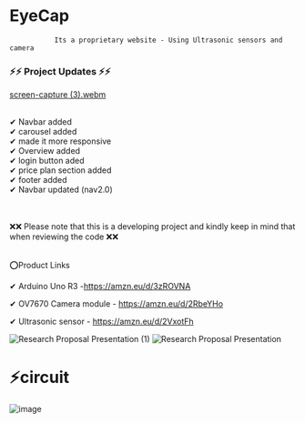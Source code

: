 # EyeCap
               Its a proprietary website - Using Ultrasonic sensors and camera 
     
     
<h3>⚡⚡ Project Updates ⚡⚡</h3>

[screen-capture (3).webm](https://user-images.githubusercontent.com/56949215/235434841-1ea358f1-f171-44a2-bab4-91ac43944c84.webm)

<br>
✔ Navbar added<br>
✔ carousel added<br>
✔ made it more responsive<br>
✔ Overview added<br>
✔ login button aded<br>
✔ price plan section added<br>
✔ footer added<br>
✔ Navbar updated (nav2.0) <br>
<br><br>
               
❌❌ Please note that this is a developing project and kindly keep in mind that when reviewing the code ❌❌


<br>
⭕Product Links <br>

✔ Arduino Uno R3 -https://amzn.eu/d/3zROVNA


✔ OV7670 Camera module - https://amzn.eu/d/2RbeYHo


✔ Ultrasonic sensor - https://amzn.eu/d/2VxotFh

![Research Proposal Presentation (1)](https://user-images.githubusercontent.com/56949215/235351470-5fe7305c-6cd2-49e2-9cfd-166a2a466d98.png)
![Research Proposal Presentation](https://user-images.githubusercontent.com/56949215/235351471-3ad8a2dc-4757-4fe1-93b4-3f1bbe52aa74.png)

<h1>⚡circuit</h1>

![image](https://user-images.githubusercontent.com/56949215/235351589-c7338431-5855-4a57-bf5a-90b4a7f11565.png)
